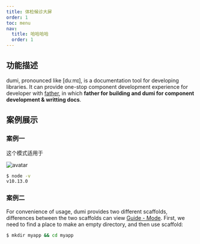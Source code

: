 ```yaml
---
title: 体检候诊大屏
order: 1
toc: menu
nav:
  title: 哈哈哈哈
  order: 1
---
```


## 功能描述

dumi, pronounced like [duːmɪ], is a documentation tool for developing libraries. It can provide one-stop component development experience for developer with [father](https://github.com/umijs/father), in which **father for building and dumi for component development & writting docs**.

## 案例展示

### 案例一
这个模式适用于

![avatar](https://front-images.oss-cn-hangzhou.aliyuncs.com/i4/46b6dc2c9cf5083945be1d94f10d8b22-1926-1092.jpg)

```bash
$ node -v
v10.13.0
```

### 案例二

For convenience of usage, dumi provides two different scaffolds, differences between the two scaffolds can view [Guide - Mode](/config#mode). First, we need to find a place to make an empty directory, and then use scaffold:

```bash
$ mkdir myapp && cd myapp
```
